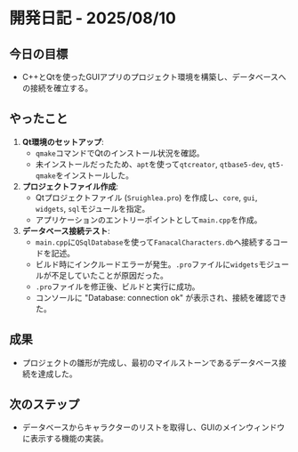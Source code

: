 # 開発日記 - 2025/08/10

## 今日の目標
- C++とQtを使ったGUIアプリのプロジェクト環境を構築し、データベースへの接続を確立する。

## やったこと
1.  **Qt環境のセットアップ**:
    -   `qmake`コマンドでQtのインストール状況を確認。
    -   未インストールだったため、`apt`を使って`qtcreator`, `qtbase5-dev`, `qt5-qmake`をインストールした。
2.  **プロジェクトファイル作成**:
    -   Qtプロジェクトファイル (`Sruighlea.pro`) を作成し、`core`, `gui`, `widgets`, `sql`モジュールを指定。
    -   アプリケーションのエントリーポイントとして`main.cpp`を作成。
3.  **データベース接続テスト**:
    -   `main.cpp`に`QSqlDatabase`を使って`FanacalCharacters.db`へ接続するコードを記述。
    -   ビルド時にインクルードエラーが発生。`.pro`ファイルに`widgets`モジュールが不足していたことが原因だった。
    -   `.pro`ファイルを修正後、ビルドと実行に成功。
    -   コンソールに "Database: connection ok" が表示され、接続を確認できた。

## 成果
- プロジェクトの雛形が完成し、最初のマイルストーンであるデータベース接続を達成した。

## 次のステップ
- データベースからキャラクターのリストを取得し、GUIのメインウィンドウに表示する機能の実装。

